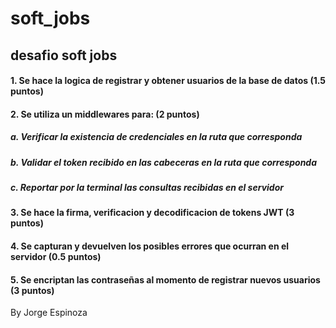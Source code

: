 # soft_jobs
## desafio soft jobs

#### 1. Se hace la logica de registrar y obtener usuarios de la base de datos (1.5 puntos)
#### 2. Se utiliza un middlewares para: (2 puntos)
##### a. Verificar la existencia de credenciales en la ruta que corresponda
##### b. Validar el token recibido en las cabeceras en la ruta que corresponda
##### c. Reportar por la terminal las consultas recibidas en el servidor

#### 3. Se hace la firma, verificacion y decodificacion de tokens JWT (3 puntos)

#### 4. Se capturan y devuelven los posibles errores que ocurran en el servidor (0.5 puntos)

#### 5. Se encriptan las contraseñas al momento de registrar nuevos usuarios (3 puntos)

By Jorge Espinoza
